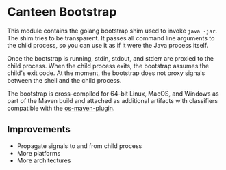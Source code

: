 # Canteen Bootstrap

This module contains the golang bootstrap shim used to invoke `java -jar`. The shim tries to be transparent. It passes
all command line arguments to the child process, so you can use it as if it were the Java process itself.

Once the bootstrap is running, stdin, stdout, and stderr are proxied to the child process. When the child process
exits, the bootstrap assumes the child's exit code. At the moment, the bootstrap does not proxy signals between the
shell and the child process.

The bootstrap is cross-compiled for 64-bit Linux, MacOS, and Windows as part of the Maven build and attached as
additional artifacts with classifiers compatible with the [os-maven-plugin](https://github.com/trustin/os-maven-plugin).

## Improvements

* Propagate signals to and from child process
* More platforms
* More architectures